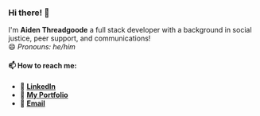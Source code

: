 ### Hi there! 👋
I'm **Aiden Threadgoode** a full stack developer with a background in social justice, peer support, and communications!
<br/>
😄 *Pronouns: he/him*

#### 📫 **How to reach me:**
   - 👔 [**LinkedIn**](https://www.linkedin.com/in/aiden-threadgoode)
   - 💼 [**My Portfolio**](https://a-thread.github.io/Aiden-Threadgoode-Portfolio/)
   - 📧 [**Email**](mailto:aiden.threadgoode@gmail.com)
